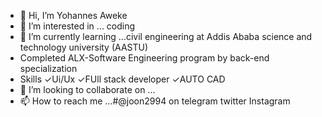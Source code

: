 - 👋 Hi, I’m Yohannes Aweke
- 👀 I’m interested in ... coding 
- 🌱 I’m currently learning ...civil engineering at Addis Ababa science and technology university (AASTU)
- Completed ALX-Software Engineering program by back-end specialization
- Skills
        ✓Ui/Ux 
        ✓FUll stack developer
        ✓AUTO CAD 
- 💞️ I’m looking to collaborate on ...
- 📫 How to reach me ...#@joon2994 on telegram twitter Instagram 

<!---
jooon2994/jooon2994 is a ✨ special ✨ repository because its `README.md` (this file) appears on your GitHub profile.
You can click the Preview link to take a look at your changes.
--->
